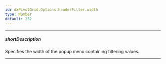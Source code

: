 ```yaml
---
id: dxPivotGrid.Options.headerFilter.width
type: Number
default: 252
---
```

---
##### shortDescription
Specifies the width of the popup menu containing filtering values.

---
